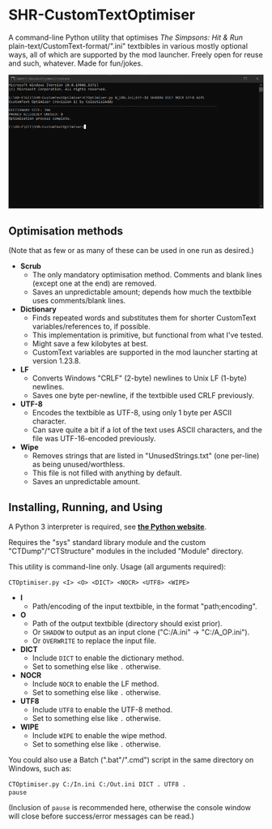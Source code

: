 
#

# SHR-CustomTextOptimiser
A command-line Python utility that optimises *The Simpsons: Hit & Run* plain-text/CustomText-format/".ini" textbibles in various mostly optional ways, all of which are supported by the mod launcher. Freely open for reuse and such, whatever. Made for fun/jokes.

![The tool in use.](Screenshot.png)

## Optimisation methods
(Note that as few or as many of these can be used in one run as desired.)
- **Scrub**
	- The only mandatory optimisation method. Comments and blank lines (except one at the end) are removed.
	- Saves an unpredictable amount; depends how much the textbible uses comments/blank lines.
- **Dictionary**
	- Finds repeated words and substitutes them for shorter CustomText variables/references to, if possible.
	- This implementation is primitive, but functional from what I've tested.
	- Might save a few kilobytes at best.
	- CustomText variables are supported in the mod launcher starting at version 1.23.8.
- **LF**
	- Converts Windows "CRLF" (2-byte) newlines to Unix LF (1-byte) newlines.
	- Saves one byte per-newline, if the textbible used CRLF previously.
- **UTF-8**
	- Encodes the textbible as UTF-8, using only 1 byte per ASCII character.
	- Can save quite a bit if a lot of the text uses ASCII characters, and the file was UTF-16-encoded previously.
- **Wipe**
	- Removes strings that are listed in "UnusedStrings.txt" (one per-line) as being unused/worthless.
	- This file is not filled with anything by default.
	- Saves an unpredictable amount.

## Installing, Running, and Using
A Python 3 interpreter is required, see [**the Python website**](https://python.org).
  
Requires the "sys" standard library module and the custom "CTDump"/"CTStructure" modules in the included "Module" directory.

This utility is command-line only. Usage (all arguments required):
```
CTOptimiser.py <I> <O> <DICT> <NOCR> <UTF8> <WIPE>
```
- **I**
	- Path/encoding of the input textbible, in the format "path;encoding".
- **O**
	- Path of the output textbible (directory should exist prior).
	- Or `SHADOW` to output as an input clone ("C:/A.ini" -> "C:/A_OP.ini").
	- Or `OVERWRITE` to replace the input file.
- **DICT**
	- Include `DICT` to enable the dictionary method.
	- Set to something else like `.` otherwise.
- **NOCR**
	- Include `NOCR` to enable the LF method.
	- Set to something else like `.` otherwise.
- **UTF8**
	- Include `UTF8` to enable the UTF-8 method.
	- Set to something else like `.` otherwise.
- **WIPE**
	- Include `WIPE` to enable the wipe method.
	- Set to something else like `.` otherwise.

You could also use a Batch (".bat"/".cmd") script in the same directory on Windows, such as:
```
CTOptimiser.py C:/In.ini C:/Out.ini DICT . UTF8 .
pause
```
(Inclusion of `pause` is recommended here, otherwise the console window will close before success/error messages can be read.)

#
